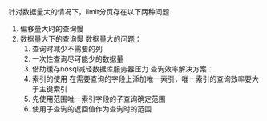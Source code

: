 针对数据量大的情况下，limit分页存在以下两种问题
1. 偏移量大时的查询慢
2. 数据量大下的查询慢
   数据量大的问题：
	1. 查询时减少不需要的列
	2. 一次性查询尽可能少的数据量
	3. 借助缓存nosql减轻数据库服务器压力
查询效率解决方案：
	1. 索引的使用
	   在需要查询的字段上添加唯一索引，唯一索引的查询效率要大于主键索引
	2. 先使用范围唯一索引字段的子查询确定范围
	3. 使用子查询的返回值作为查询时的范围